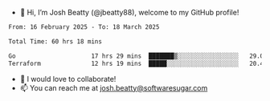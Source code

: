 - 👋 Hi, I’m Josh Beatty (@jbeatty88), welcome to my GitHub profile!

<!--START_SECTION:waka-->

```txt
From: 16 February 2025 - To: 18 March 2025

Total Time: 60 hrs 18 mins

Go                     17 hrs 29 mins  ███████▒░░░░░░░░░░░░░░░░░   29.02 %
Terraform              12 hrs 19 mins  █████░░░░░░░░░░░░░░░░░░░░   20.45 %
```

<!--END_SECTION:waka-->

- 💞️ I would love to collaborate!
- 📫 You can reach me at josh.beatty@softwaresugar.com

<!---
jbeatty88/jbeatty88 is a ✨ special ✨ repository because its `README.md` (this file) appears on your GitHub profile.
You can click the Preview link to take a look at your changes.
--->
